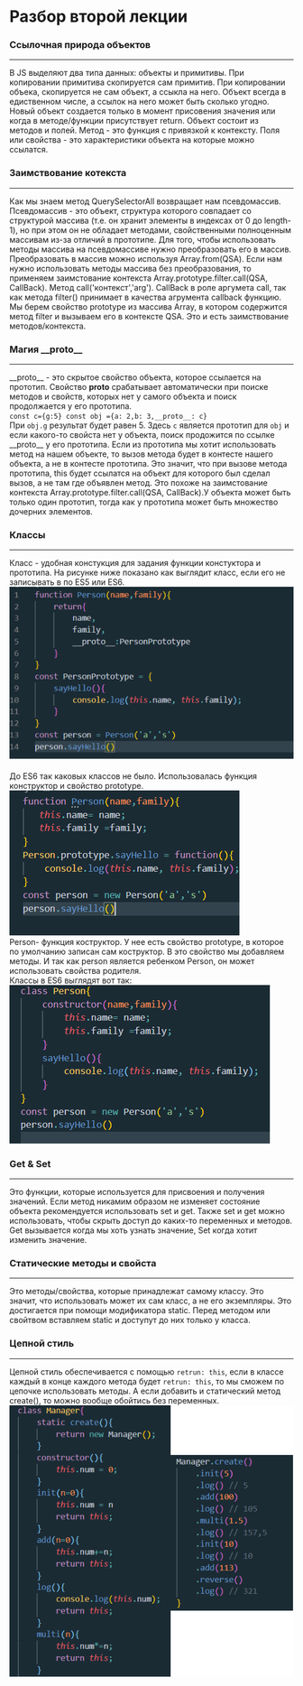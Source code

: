 # Разбор второй лекции
### Ссылочная природа объектов
***
В JS выделяют два типа данных: объекты и примитивы. При копировании примитива скопируется сам примитив. При копировании объека,
скопируется не сам объект, а ссыкла на него. Объект всегда в едиственном числе, а ссылок на него может быть сколько угодно. Новый объект создается только в момент присовения значения или когда в методе/функции присутствует return. Объект состоит из методов и полей. Метод -
это функция с привязкой к контексту. Поля или свойства - это характеристики объекта на которые можно ссылатся.  
### Заимствование котекста
***
Как мы знаем метод QuerySelectorAll возвращает нам псевдомассив. Псевдомассив - это объект, структура которого совпадает со структурой массива (т.е. он хранит элементы в индексах от 0 до length-1), но при этом он не обладает методами, свойственными полноценным массивам из-за отличий в прототипе. Для того, чтобы использовать методы массива на псевдомассиве нужно преобразовать его в массив. Преобразовать в массив можно используя Array.from(QSA). Если нам нужно использовать методы массива без преобразования, то применяем заимстование контекста Array.prototype.filter.call(QSA, CallBack). Метод call('контекст','arg'). CallBack в роле аргумета call, так как метода filter() принимает в качества агрумента callback функцию. Мы берем свойство prototype из массива Array, в котором содержится метод filter и вызываем его в контексте QSA. Это и есть заимствование методов/контекста.
### Магия \_\_proto__
***
\_\_proto__ - это скрытое свойство объекта, которое ссылается на прототип. Свойство __proto__ срабатывает автоматически при поиске методов и свойств, которых нет у самого объекта и поиск продолжается у его прототипа.  
`const c={g:5} const obj ={a: 2,b: 3,__proto__: c}`  
При `obj.g` результат будет равен 5. Здесь `с` является прототип для `obj` и если какого-то свойста нет у объекта, поиск продожится по ссылке \_\_proto__ у его прототипа. Если из прототипа мы хотит использовать метод на нашем объекте, то вызов метода будет в контесте нашего объекта, а не в контесте прототипа. Это значит, что при вызове метода прототипа, this будет ссылатся на объект для которого был сделал вызов, а не там где объявлен метод. Это похоже на заимстование контекста Array.prototype.filter.call(QSA, CallBack).У объекта может быть только один прототип, тогда как у прототипа может быть множество дочерних элементов.  
### Классы
***
Класс - удобная констукция для задания функции констуктора и прототипа. На рисунке ниже показано как выглядит класс, если его не записывать 
в по ES5 или ES6.
![Так выглядить класс](/class.png)  
  
До ES6 так каковых классов не было. Использовалась функция конструктор и свойство prototype.  
![Так выглядить класс](/class1.png)  
Person- функция коструктор. У нее есть свойство prototype, в которое по умолчанию записан сам коструктор. В это свойство мы добавляем методы. И так как person является ребенком Person, он может использовать свойства родителя.  
Классы в ES6 выглядят вот так:  
![Так выглядить класс](/class2.png)  

### Get & Set
***
Это функции, которые используется для присвоения и получения значений. Если метод никамим образом не изменяет состояние объекта рекомендуется использовать set и get. Также set и get можно использовать, чтобы скрыть доступ до каких-то переменных и методов.
Get вызывается когда мы хоть узнать значение, Set когда хотит изменить значение.  
### Статические методы и свойста
***
Это методы/свойства, которые принадлежат самому классу. Это значит, что использовать может их сам класс, а не его экземпляры. Это достигается при помощи модификатора static. Перед методом или свойтвом вставляем static и доступут до них только у класса.  
### Цепной стиль
***
Цепной стиль обеспечивается с помощью `retrun: this`, если в классе каждый в конце каждого метода будет `retrun: this`, то мы сможем по цепочке использовать методы. А если добавить и статический метод create(), то можно вообще обойтись без переменных.  
![Так выглядить класс](/class3.png)  



